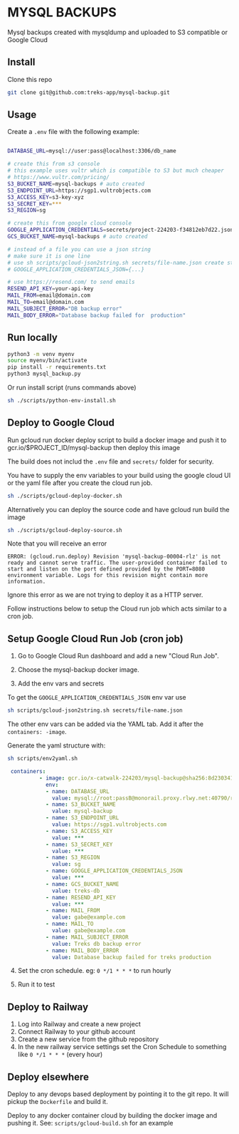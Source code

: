 # MYSQL BACKUPS 

Mysql backups created with mysqldump and uploaded to S3 compatible or Google Cloud

## Install

Clone this repo

```sh
git clone git@github.com:treks-app/mysql-backup.git
```

## Usage

Create a `.env` file with the following example:

```sh

DATABASE_URL=mysql://user:pass@localhost:3306/db_name

# create this from s3 console
# this example uses vultr which is compatible to S3 but much cheaper
# https://www.vultr.com/pricing/
S3_BUCKET_NAME=mysql-backups # auto created
S3_ENDPOINT_URL=https://sgp1.vultrobjects.com
S3_ACCESS_KEY=s3-key-xyz
S3_SECRET_KEY=***
S3_REGION=sg

# create this from google cloud console
GOOGLE_APPLICATION_CREDENTIALS=secrets/project-224203-f34812eb7d22.json
GCS_BUCKET_NAME=mysql-backups # auto created

# instead of a file you can use a json string
# make sure it is one line
# use sh scripts/gcloud-json2string.sh secrets/file-name.json create string
# GOOGLE_APPLICATION_CREDENTIALS_JSON={...}

# use https://resend.com/ to send emails
RESEND_API_KEY=your-api-key
MAIL_FROM=email@domain.com
MAIL_TO=email@domain.com
MAIL_SUBJECT_ERROR="DB backup error"
MAIL_BODY_ERROR="Database backup failed for  production"
```

## Run locally

```sh
python3 -m venv myenv
source myenv/bin/activate
pip install -r requirements.txt
python3 mysql_backup.py 
```

Or run install script (runs commands above)

```sh
sh ./scripts/python-env-install.sh
```

## Deploy to Google Cloud

Run gcloud run docker deploy script to build a docker image and push it to gcr.io/$PROJECT_ID/mysql-backup then deploy this image

The build does not includ the `.env` file and `secrets/` folder for security. 

You have to supply the env variables to your build using the google cloud UI or the yaml file after you create the cloud run job. 

```sh
sh ./scripts/gcloud-deploy-docker.sh
```

Alternatively you can deploy the source code and have gcloud run build the image

```sh
sh ./scripts/gcloud-deploy-source.sh
```

Note that you will receive an error 

```
ERROR: (gcloud.run.deploy) Revision 'mysql-backup-00004-rlz' is not ready and cannot serve traffic. The user-provided container failed to start and listen on the port defined provided by the PORT=8080 environment variable. Logs for this revision might contain more information.
```

Ignore this error as we are not trying to deploy it as a HTTP server. 

Follow instructions below to setup the Cloud run job which acts similar to a cron job. 

## Setup Google Cloud Run Job (cron job)

1) Go to Google Cloud Run dashboard and add a new "Cloud Run Job". 

2) Choose the mysql-backup docker image. 

3) Add the env vars and secrets 

To get the `GOOGLE_APPLICATION_CREDENTIALS_JSON` env var use
```sh
sh scripts/gcloud-json2string.sh secrets/file-name.json
```

The other env vars can be added via the YAML tab. 
Add it after the `containers: -image`. 

Generate the yaml structure with: 

```sh
sh scripts/env2yaml.sh 
```

```yaml
 containers:
          - image: gcr.io/x-catwalk-224203/mysql-backup@sha256:8d230341ec262f43ac7e20877a7672d5f6d7da4f4178460d255864ac8f9b7362
            env:
            - name: DATABASE_URL
              value: mysql://root:passB@monorail.proxy.rlwy.net:40790/railway
            - name: S3_BUCKET_NAME
              value: mysql-backup
            - name: S3_ENDPOINT_URL
              value: https://sgp1.vultrobjects.com
            - name: S3_ACCESS_KEY
              value: ***
            - name: S3_SECRET_KEY
              value: ***
            - name: S3_REGION
              value: sg
            - name: GOOGLE_APPLICATION_CREDENTIALS_JSON
              value: ***
            - name: GCS_BUCKET_NAME
              value: treks-db
            - name: RESEND_API_KEY
              value: ***
            - name: MAIL_FROM
              value: gabe@example.com
            - name: MAIL_TO
              value: gabe@example.com
            - name: MAIL_SUBJECT_ERROR
              value: Treks db backup error
            - name: MAIL_BODY_ERROR
              value: Database backup failed for treks production
```

4) Set the cron schedule. eg: `0 */1 * * *` to run hourly

5) Run it to test


## Deploy to Railway

1) Log into Railway and create a new project
2) Connect Railway to your github account
3) Create a new service from the github repository
4) In the new railway service settings set the Cron Schedule to something like `0 */1 * * *` (every hour)

## Deploy elsewhere

Deploy to any devops based deployment by pointing it to the git repo. 
It will pickup the `Dockerfile` and build it.

Deploy to any docker container cloud by building the docker image and pushing it. 
See: `scripts/gcloud-build.sh` for an example